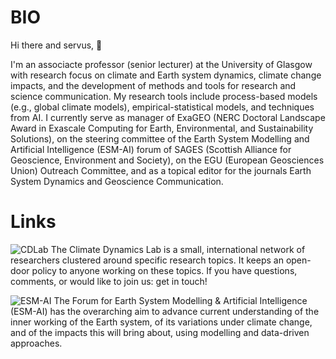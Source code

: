# BIO

Hi there and servus, 👋

I'm an associacte professor (senior lecturer) at the University of Glasgow with research focus on climate and Earth system dynamics, climate change impacts, and the development of methods and tools for research and science communication. My research tools include process-based models (e.g., global climate models), empirical-statistical models, and techniques from AI. I currently serve as manager of ExaGEO (NERC Doctoral Landscape Award in Exascale Computing for Earth, Environmental, and Sustainability Solutions), on the steering committee of the Earth System Modelling and Artificial Intelligence (ESM-AI) forum of SAGES (Scottish Alliance for Geoscience, Environment and Society), on the EGU (European Geosciences Union) Outreach Committee, and as a topical editor for the journals Earth System Dynamics and Geoscience Communication.

# Links

![CDLab](https://github.com/sebastian-mutz/climatedynamics-web/blob/main/source/img/CD_dark.png)
The Climate Dynamics Lab is a small, international network of researchers clustered around specific research topics. It keeps an open-door policy to anyone working on these topics. If you have questions, comments, or would like to join us: get in touch!

![ESM-AI](https://sages.ac.uk/wp-content/smush-webp/2025/02/ESM-AI_Logo.png.webp)
The Forum for Earth System Modelling & Artificial Intelligence (ESM-AI) has the overarching aim to advance current understanding of the inner working of the Earth system, of its variations under climate change, and of the impacts this will bring about, using modelling and data-driven approaches. 



<!--
**sebastian-mutz/sebastian-mutz** is a ✨ _special_ ✨ repository because its `README.md` (this file) appears on your GitHub profile.

Here are some ideas to get you started:

- 🔭 I’m currently working on ...
- 🌱 I’m currently learning ...
- 👯 I’m looking to collaborate on ...
- 🤔 I’m looking for help with ...
- 💬 Ask me about ...
- 📫 How to reach me: ...
- 😄 Pronouns: ...
- ⚡ Fun fact: ...
-->

